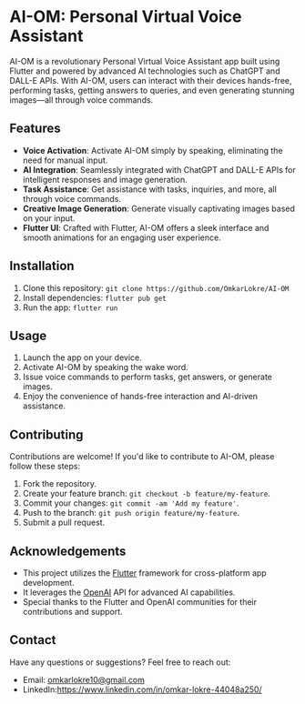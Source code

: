 # AI-OM: Personal Virtual Voice Assistant

AI-OM is a revolutionary Personal Virtual Voice Assistant app built using Flutter and powered by advanced AI technologies such as ChatGPT and DALL-E APIs. With AI-OM, users can interact with their devices hands-free, performing tasks, getting answers to queries, and even generating stunning images—all through voice commands.

## Features

- **Voice Activation**: Activate AI-OM simply by speaking, eliminating the need for manual input.
- **AI Integration**: Seamlessly integrated with ChatGPT and DALL-E APIs for intelligent responses and image generation.
- **Task Assistance**: Get assistance with tasks, inquiries, and more, all through voice commands.
- **Creative Image Generation**: Generate visually captivating images based on your input.
- **Flutter UI**: Crafted with Flutter, AI-OM offers a sleek interface and smooth animations for an engaging user experience.

## Installation

1. Clone this repository: `git clone https://github.com/OmkarLokre/AI-OM`
2. Install dependencies: `flutter pub get`
3. Run the app: `flutter run`

## Usage

1. Launch the app on your device.
2. Activate AI-OM by speaking the wake word.
3. Issue voice commands to perform tasks, get answers, or generate images.
4. Enjoy the convenience of hands-free interaction and AI-driven assistance.

## Contributing

Contributions are welcome! If you'd like to contribute to AI-OM, please follow these steps:

1. Fork the repository.
2. Create your feature branch: `git checkout -b feature/my-feature`.
3. Commit your changes: `git commit -am 'Add my feature'`.
4. Push to the branch: `git push origin feature/my-feature`.
5. Submit a pull request.

## Acknowledgements

- This project utilizes the [Flutter](https://flutter.dev/) framework for cross-platform app development.
- It leverages the [OpenAI](https://openai.com/) API for advanced AI capabilities.
- Special thanks to the Flutter and OpenAI communities for their contributions and support.

## Contact

Have any questions or suggestions? Feel free to reach out:

- Email: omkarlokre10@gmail.com
- LinkedIn:https://www.linkedin.com/in/omkar-lokre-44048a250/

